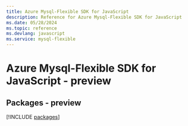 ```yaml
---
title: Azure Mysql-Flexible SDK for JavaScript
description: Reference for Azure Mysql-Flexible SDK for JavaScript
ms.date: 05/28/2024
ms.topic: reference
ms.devlang: javascript
ms.service: mysql-flexible
---
```

# Azure Mysql-Flexible SDK for JavaScript - preview
## Packages - preview
[!INCLUDE [packages](mysql-flexible-index.md)]
